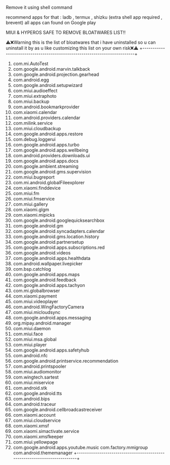 Remove it using shell command 

recommend apps for that : ladb , termux , shizku (extra shell app required , brevent) all apps can found on Google play 

MIUI & HYPEROS SAFE TO REMOVE BLOATWARES LIST‼️

⚠️❌Warning this is the list of bloatwares that i have uninstalled so u can uninstall it by as u like customizing this list on your own risk❌⚠️
+--------------------------------------------------------------------------+
1. com.mi.AutoTest
2. com.google.android.marvin.talkback
3. com.google.android.projection.gearhead
4. com.android.egg
5. com.google.android.setupwizard
6. com.miui.audioeffect
7. com.miui.extraphoto
8. com.miui.backup
9. com.android.bookmarkprovider
10. com.xiaomi.calendar
11. com.android.providers.calendar
12. com.milink.service
13. com.miui.cloudbackup
14. com.google.android.apps.restore
15. com.debug.loggerui
16. com.google.android.apps.turbo
17. com.google.android.apps.wellbeing
18. com.android.providers.downloads.ui
19. com.google.android.apps.docs
20. com.google.ambient.streaming
21. com.google.android.gms.supervision
22. com.miui.bugreport
23. com.mi.android.globalFileexplorer
24. com.xiaomi.finddevice
25. com.miui.fm
26. com.miui.fmservice
27. com.miui.gallery
28. com.xiaomi.glgm
29. com.xiaomi.mipicks
30. com.google.android.googlequicksearchbox
31. com.google.android.gm
32. com.google.android.syncadapters.calendar
33. com.google.android.gms.location.history
34. com.google.android.partnersetup
35. com.google.android.apps.subscriptions.red
36. com.google.android.videos
37. com.google.android.apps.healthdata
38. com.android.wallpaper.livepicker
39. com.bsp.catchlog
40. com.google.android.apps.maps
41. com.google.android.feedback
42. com.google.android.apps.tachyon
43. com.mi.globalbrowser
44. com.xiaomi.payment
45. com.miui.videoplayer
46. com.android.WingFactoryCamera
47. com.miui.micloudsync
48. com.google.android.apps.messaging
49. org.mipay.android.manager
50. com.miui.daemon
51. com.miui.face
52. com.miui.msa.global
53. com.miui.player
54. com.google.android.apps.safetyhub
55. com.android.nfc
56. com.google.android.printservice.recommendation
57. com.android.printspooler
58. com.miui.audiomonitor
58. com.wingtech.sartest
59. com.miui.miservice
60. com.android.stk
61. com.google.android.tts
62. com.android.bips
63. com.android.traceur
64. com.google.android.cellbroadcastreceiver
65. com.xiaomi.account
66. com.miui.cloudservice
67. com.xiaomi.xmsf
68. com.xiaomi.simactivate.service
69. com.xiaomi.xmsfkeeper
70. com.miui.yellowpage
71. com.google.android.apps.youtube.music
com.factory.mmigroup
com.android.thememanager
+--------------------------------------------------------------------------+
